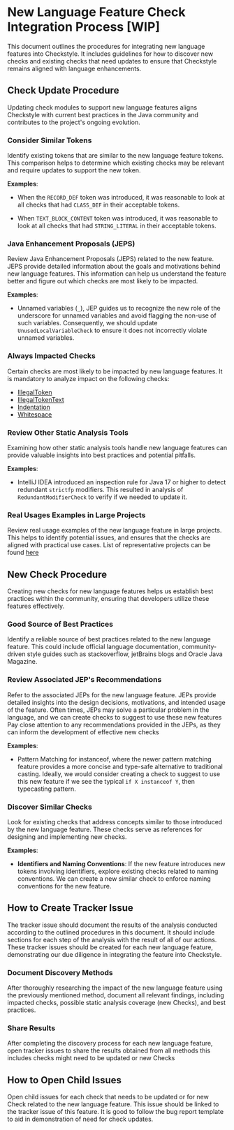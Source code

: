 # New Language Feature Check Integration Process [WIP]

This document outlines the procedures for integrating new language features into Checkstyle.
It includes guidelines for how to discover new checks and
existing checks that need updates to ensure that Checkstyle remains
aligned with language enhancements.

## Check Update Procedure

Updating check modules to support new language features aligns Checkstyle
with current best practices in the Java community
and contributes to the project's ongoing evolution.

### Consider Similar Tokens

Identify existing tokens that are similar to the new language feature tokens.
This comparison helps to determine which existing checks may be relevant
and require updates to support the new token.

**Examples**:

- When the `RECORD_DEF` token was introduced, it was reasonable to look at all checks
  that had `CLASS_DEF` in their acceptable tokens.

- When `TEXT_BLOCK_CONTENT` token was introduced, it was reasonable to look at all checks
  that had `STRING_LITERAL` in their acceptable tokens.

### Java Enhancement Proposals (JEPS)

Review Java Enhancement Proposals (JEPS) related to the new feature.
JEPS provide detailed information about the goals
and motivations behind new language features.
This information can help us understand the feature better and figure out
which checks are most likely to be impacted.

**Examples**:

- Unnamed variables (`_`), JEP guides us to recognize the new role of the
  underscore for unnamed variables and avoid flagging the non-use of such variables.
  Consequently, we should update `UnusedLocalVariableCheck` to ensure it does not
  incorrectly violate unnamed variables.

### Always Impacted Checks

Certain checks are most likely to be impacted by new language features.
It is mandatory to analyze impact on the following checks:

- [IllegalToken](https://checkstyle.org/checks/coding/illegaltoken.html)
- [IllegalTokenText](https://checkstyle.org/checks/coding/illegaltokentext.html)
- [Indentation](https://checkstyle.org/checks/misc/indentation.html#Indentation)
- [Whitespace](https://checkstyle.org/checks/whitespace/index.html)

### Review Other Static Analysis Tools

Examining how other static analysis tools handle new language features
can provide valuable insights into best practices and potential pitfalls.

**Examples**:

- IntelliJ IDEA introduced an inspection rule for Java 17 or higher to detect
  redundant `strictfp` modifiers. This resulted in analysis of `RedundantModifierCheck`
  to verify if we needed to update it.

### Real Usages Examples in Large Projects

Review real usage examples of the new language feature in large projects.
This helps to identify potential issues, and ensures that the checks
are aligned with practical use cases.
List of representative projects can be found
[here](https://github.com/checkstyle/contribution/blob/master/checkstyle-tester/github-action-projects1.properties)

## New Check Procedure

Creating new checks for new language features helps us establish
best practices within the community, ensuring that developers
utilize these features effectively.

### Good Source of Best Practices

Identify a reliable source of best practices related to the new language feature.
This could include official language documentation, community-driven style guides
such as stackoverflow, jetBrains blogs and Oracle Java Magazine.

### Review Associated JEP's Recommendations

Refer to the associated JEPs for the new language feature.
JEPs provide detailed insights into the design decisions,
motivations, and intended usage of the feature.
Often times, JEPs may solve a particular problem in the language,
and we can create checks to suggest to use these new features
Pay close attention to any recommendations provided in the JEPs,
as they can inform the development of effective new checks

**Examples**:

- Pattern Matching for instanceof, where the newer pattern matching feature provides
  a more concise and type-safe alternative to traditional casting.
  Ideally, we would consider creating a check
  to suggest to use this new feature if we see the typical `if X instanceof Y`,
  then typecasting pattern.

### Discover Similar Checks

Look for existing checks that address concepts
similar to those introduced by the new language feature.
These checks serve as references for designing and implementing new checks.

**Examples**:

- **Identifiers and Naming Conventions**: If the new feature introduces
  new tokens involving identifiers, explore existing checks related to naming conventions.
  We can create a new similar check to enforce naming conventions for the new feature.

## How to Create Tracker Issue

The tracker issue should document the results of the analysis
conducted according to the outlined procedures in this document.
It should include sections for each step of the analysis with the result
of all of our actions. These tracker issues should be created for each
new language feature, demonstrating our due diligence
in integrating the feature into Checkstyle.

### Document Discovery Methods

After thoroughly researching the impact of the new language feature using the previously
mentioned method, document all relevant findings, including impacted checks,
possible static analysis coverage (new Checks), and best practices.

### Share Results

After completing the discovery process for each new language feature,
open tracker issues to share the results obtained from all methods this includes
checks might need to be updated or new Checks

## How to Open Child Issues

Open child issues for each check that needs to be updated or for new Check related
to the new language feature. This issue should be linked to the tracker issue of this feature.
It is good to follow the bug report template to aid in demonstration
of need for check updates.
